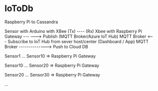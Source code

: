 # IoToDb
Raspberry Pi to Cassandra

Sensor with Arduino with XBee (Tx) ---- (Rx) Xbee with Raspberry Pi Gateway --- 
                                            ---> Publish (MQTT Broker/Azure IoT Hub) 
                                                   MQTT Broker <--- Subscribe to IoT Hub from sever host/center (Dashboard / App) 
                                                   MQTT Broker --------------> Push to Cloud DB



Sensor1 ... Sensor10 => Raspberry Pi Gateway

Sensor10 ... Sensor20 => Raspberry Pi Gateway

Sensor20 ... Sensor30 => Raspberry Pi Gateway

...



